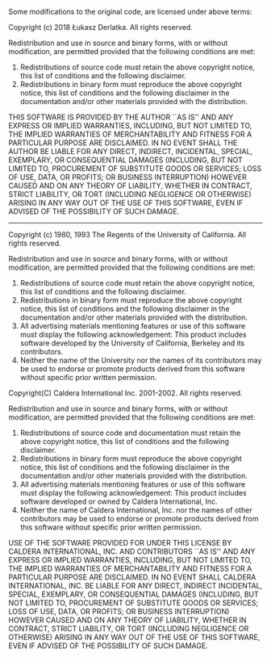 Some modifications to the original code, are licensed under above terms:

Copyright (c) 2018
	Łukasz Derlatka. All rights reserved.

Redistribution and use in source and binary forms, with or without
modification, are permitted provided that the following conditions
are met:
1. Redistributions of source code must retain the above copyright
   notice, this list of conditions and the following disclaimer.
2. Redistributions in binary form must reproduce the above copyright
   notice, this list of conditions and the following disclaimer in the
   documentation and/or other materials provided with the distribution.

THIS SOFTWARE IS PROVIDED BY THE AUTHOR ``AS IS'' AND ANY EXPRESS OR
IMPLIED WARRANTIES, INCLUDING, BUT NOT LIMITED TO, THE IMPLIED WARRANTIES
OF MERCHANTABILITY AND FITNESS FOR A PARTICULAR PURPOSE ARE DISCLAIMED.
IN NO EVENT SHALL THE AUTHOR BE LIABLE FOR ANY DIRECT, INDIRECT,
INCIDENTAL, SPECIAL, EXEMPLARY, OR CONSEQUENTIAL DAMAGES (INCLUDING, BUT
NOT LIMITED TO, PROCUREMENT OF SUBSTITUTE GOODS OR SERVICES; LOSS OF USE,
DATA, OR PROFITS; OR BUSINESS INTERRUPTION) HOWEVER CAUSED AND ON ANY
THEORY OF LIABILITY, WHETHER IN CONTRACT, STRICT LIABILITY, OR TORT
(INCLUDING NEGLIGENCE OR OTHERWISE) ARISING IN ANY WAY OUT OF THE USE OF
THIS SOFTWARE, EVEN IF ADVISED OF THE POSSIBILITY OF SUCH DAMAGE.

--------------------------------------------------------------------------

Copyright (c) 1980, 1993
	The Regents of the University of California. All rights reserved.

Redistribution and use in source and binary forms, with or without
modification, are permitted provided that the following conditions
are met:
1. Redistributions of source code must retain the above copyright
   notice, this list of conditions and the following disclaimer.
2. Redistributions in binary form must reproduce the above copyright
   notice, this list of conditions and the following disclaimer in the
   documentation and/or other materials provided with the distribution.
3. All advertising materials mentioning features or use of this software
   must display the following acknowledgement:
	This product includes software developed by the University of
	California, Berkeley and its contributors.
4. Neither the name of the University nor the names of its contributors
   may be used to endorse or promote products derived from this software
   without specific prior written permission.

Copyright(C) Caldera International Inc. 2001-2002. All rights reserved.

Redistribution and use in source and binary forms, with or without
modification, are permitted provided that the following conditions
are met:
1. Redistributions of source code and documentation must retain the above copyright
   notice, this list of conditions and the following disclaimer.
2. Redistributions in binary form must reproduce the above copyright
   notice, this list of conditions and the following disclaimer in the
   documentation and/or other materials provided with the distribution.
3. All advertising materials mentioning features or use of this software must display the following acknowledgement:
    This product includes software developed or owned by Caldera International, Inc.
4. Neither the name of Caldera International, Inc. nor the names of other contributors
   may be used to endorse or promote products derived from this software
   without specific prior written permission.

USE OF THE SOFTWARE PROVIDED FOR UNDER THIS LICENSE BY CALDERA INTERNATIONAL, INC. AND CONTRIBUTORS ``AS IS'' AND
ANY EXPRESS OR IMPLIED WARRANTIES, INCLUDING, BUT NOT LIMITED TO, THE IMPLIED WARRANTIES OF MERCHANTABILITY AND
FITNESS FOR A PARTICULAR PURPOSE ARE DISCLAIMED. IN NO EVENT SHALL CALDERA INTERNATIONAL, INC. BE LIABLE FOR ANY DIRECT,
INDIRECT INCIDENTAL, SPECIAL, EXEMPLARY, OR CONSEQUENTIAL DAMAGES (INCLUDING, BUT NOT LIMITED TO, PROCUREMENT OF SUBSTITUTE
GOODS OR SERVICES; LOSS OF USE, DATA, OR PROFITS; OR BUSINESS INTERRUPTION) HOWEVER CAUSED AND ON ANY THEORY OF LIABILITY,
WHETHER IN CONTRACT, STRICT LIABILITY, OR TORT (INCLUDING NEGLIGENCE OR OTHERWISE) ARISING IN ANY WAY OUT OF THE USE OF THIS
SOFTWARE, EVEN IF ADVISED OF THE POSSIBILITY OF SUCH DAMAGE.
